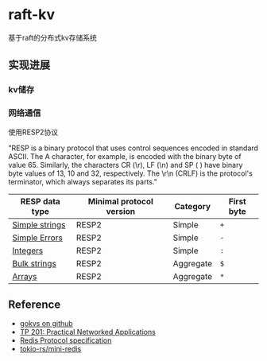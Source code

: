 # raft-kv
基于raft的分布式kv存储系统

## 实现进展

### kv储存


### 网络通信
使用RESP2协议

"RESP is a binary protocol that uses control sequences encoded in standard ASCII. The A character, for example, is encoded with the binary byte of value 65. Similarly, the characters CR (\r), LF (\n) and SP ( ) have binary byte values of 13, 10 and 32, respectively.
The \r\n (CRLF) is the protocol's terminator, which always separates its parts."

| RESP data type                                                                                 | Minimal protocol version | Category  | First byte |
| ---------------------------------------------------------------------------------------------- | ------------------------ | --------- | ---------- |
| [Simple strings](https://redis.io/docs/latest/develop/reference/protocol-spec/#simple-strings) | RESP2                    | Simple    | `+`        |
| [Simple Errors](https://redis.io/docs/latest/develop/reference/protocol-spec/#simple-errors)   | RESP2                    | Simple    | `-`        |
| [Integers](https://redis.io/docs/latest/develop/reference/protocol-spec/#integers)             | RESP2                    | Simple    | `:`        |
| [Bulk strings](https://redis.io/docs/latest/develop/reference/protocol-spec/#bulk-strings)     | RESP2                    | Aggregate | `$`        |
| [Arrays](https://redis.io/docs/latest/develop/reference/protocol-spec/#arrays)                 | RESP2                    | Aggregate | `*`        |







## Reference
- [gokvs on github](https://github.com/ZuoFuhong/gokvs)
- [TP 201: Practical Networked Applications](https://github.com/pingcap/talent-plan/blob/master/courses/rust/docs/lesson-plan.md)
- [Redis Protocol specification](https://redis.io/topics/protocol)
- [tokio-rs/mini-redis](https://github.com/tokio-rs/mini-redis)
